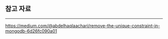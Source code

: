 ## 참고 자료
---
https://medium.com/@abdelhaqlaachari/remove-the-unique-constraint-in-mongodb-6d26fc090a01